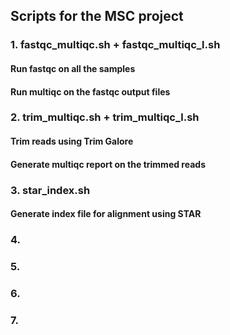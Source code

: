 ## Scripts for the MSC project

### 1. fastqc_multiqc.sh + fastqc_multiqc_l.sh
#### Run fastqc on all the samples
#### Run multiqc on the fastqc output files

### 2. trim_multiqc.sh + trim_multiqc_l.sh
#### Trim reads using Trim Galore
#### Generate multiqc report on the trimmed reads

### 3. star_index.sh
#### Generate index file for alignment using STAR

### 4.  

### 5. 

### 6. 

### 7. 
